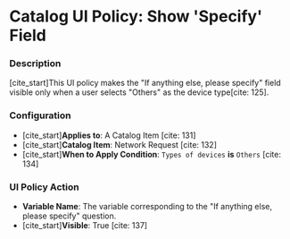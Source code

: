 # Catalog UI Policy: Show 'Specify' Field

### Description
[cite_start]This UI policy makes the "If anything else, please specify" field visible only when a user selects "Others" as the device type[cite: 125].

### Configuration

* [cite_start]**Applies to**: A Catalog Item [cite: 131]
* [cite_start]**Catalog Item**: Network Request [cite: 132]
* [cite_start]**When to Apply Condition**: `Types of devices` **is** `Others` [cite: 134]

### UI Policy Action

* **Variable Name**: The variable corresponding to the "If anything else, please specify" question.
* [cite_start]**Visible**: True [cite: 137]
